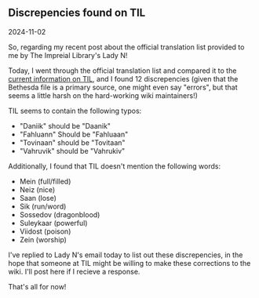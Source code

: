 ## Discrepencies found on TIL
<span class="text-secondary">2024-11-02</span>

So, regarding my recent post about the official translation list provided to me by The Impreial Library's Lady N! 

Today, I went through the official translation list and compared it to the [current information on TIL](https://www.imperial-library.info/content/lang-dragon), and I found 12 discrepencies (given that the Bethesda file is a primary source, one might even say "errors", but that seems a little harsh on the hard-working wiki maintainers!) 

TIL seems to contain the following typos: 
* "Daniik" should be "Daanik"
* "Fahluann" Should be "Fahluaan"
* "Tovinaan" should be "Tovitaan"
* "Vahruvik" should be "Vahrukiv"

Additionally, I found that TIL doesn't mention the following words: 
* Mein (full/filled)
* Neiz (nice)
* Saan (lose)
* Sik (run/word)
* Sossedov (dragonblood)
* Suleykaar (powerful)
* Viidost (poison)
* Zein (worship) 

I've replied to Lady N's email today to list out these discrepencies, in the hope that someone at TIL might be willing to make these corrections to the wiki. I'll post here if I recieve a response. 

That's all for now! 